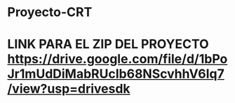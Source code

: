 # Proyecto-CRT

# LINK PARA EL ZIP DEL PROYECTO https://drive.google.com/file/d/1bPoJr1mUdDiMabRUcIb68NScvhhV6Iq7/view?usp=drivesdk
